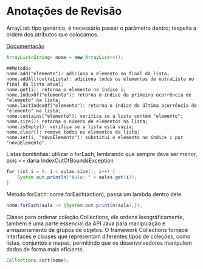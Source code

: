 # Anotações de Revisão

ArrayList: tipo genérico, é necessário passar o parâmetro dentro; respeita a ordem dos atributos que colocamos.

[Documentação](https://docs.oracle.com/javase/8/docs/api/java/util/ArrayList.html)

```java
ArrayList<String> nome = new ArrayList<>();
```

	##Métodos
    nome.add("elemento"): adiciona o elemento no final da lista;
    nome.addAll(outraLista): adiciona todos os elementos de outraLista no final da lista atual;
    nome.get(i): retorna o elemento no índice i;
    nome.indexOf("elemento"): retorna o índice da primeira ocorrência de "elemento" na lista;
    nome.lastIndexOf("elemento"): retorna o índice da última ocorrência de "elemento" na lista;
    nome.contains("elemento"): verifica se a lista contém "elemento";
    nome.size(): retorna o número de elementos na lista;
    nome.isEmpty(): verifica se a lista está vazia;
    nome.clear(): remove todos os elementos da lista;
    nome.set(i, "novoElemento"): substitui o elemento no índice i por "novoElemento".

Listas bonitinhas: utilizar o forEach, lembrando que sempre deve ser menor, pois <= daria IndexOutOfBoundsException
```Java
for (int i = 0; i < aulas.size(); i++) {
    System.out.println("Aula: " + aulas.get(i));
}
```

Método forEach: nome.forEach(action), passa um lambda dentro dele.

```Java
nome.forEach(aula -> {System.out.println(aula);});
```

Classe para ordenar coleção Collections, ele ordena lexográficamente, também é uma parte essencial da API Java para manipulação e armazenamento de grupos de objetos. O framework Collections fornece interfaces e classes que representam diferentes tipos de coleções, como listas, conjuntos e mapas, permitindo que os desenvolvedores manipulem dados de forma mais eficiente.

```Java
Collections.sort(nome);

```



